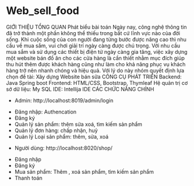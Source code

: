 # Web_sell_food
GIỚI THIỆU TỔNG QUAN
Phát biểu bài toán Ngày nay, công nghệ thông tin đã trở thành một phần không thể thiếu trong bất cứ lĩnh vực nào của đời sống. Khi cuộc sống của con người đang từng bước được nâng cao thì nhu cầu về mua sắm, vui chơi giải trí ngày càng được chú trọng. Với nhu cầu mua sắm và sử dụng các thiết bị điện tử ngày càng gia tăng, việc xây dựng một website bán đồ ăn cho các cửa hàng là cần thiết nhằm mục đích giúp thu hút thêm được khách hàng cũng như làm cho khả năng phục vụ khách hàng trở nên nhanh chóng và hiệu quả. Với lý do này nhóm quyết định lựa chọn đề tài: Xây dựng Website bán sữa
CÔNG CỤ PHÁT TRIỂN Backend: Java Spring boot
Frontend: HTML/CSS, Bootstrap, Thymleaf
Hệ quản trị cơ sở dữ liệu: My SQL
IDE: Intellija IDE
CÁC CHỨC NĂNG CHÍNH 
-	Admin: http://localhost:8019/admin/login
+ Đăng nhập: Authencation 
+ Đăng ký
+ Quản lý sản phẩm: thêm sửa xoá, tìm kiếm sản phẩm
+ Quản lý đơn hàng: chấp nhận, huỷ
+ Quản lý Loại sản phẩm: thêm, sửa, xoá
-	Người dùng: http://localhost:8020/shop/
+ Đăng nhập
+ Đăng ký
+ Mua sản phẩm: Thêm , xoá sản phẩm, tìm kiếm sản phẩm
+ Thanh toán

